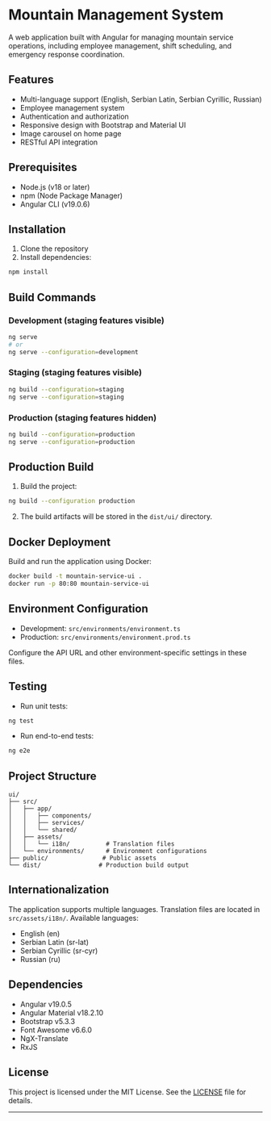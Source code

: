 # Mountain Management System

A web application built with Angular for managing mountain service operations, including employee management, shift scheduling, and emergency response coordination.

## Features

- Multi-language support (English, Serbian Latin, Serbian Cyrillic, Russian)
- Employee management system
- Authentication and authorization
- Responsive design with Bootstrap and Material UI
- Image carousel on home page
- RESTful API integration

## Prerequisites

- Node.js (v18 or later)
- npm (Node Package Manager)
- Angular CLI (v19.0.6)

## Installation

1. Clone the repository
2. Install dependencies:
```bash
npm install
```

## Build Commands

### Development (staging features visible)
```bash
ng serve
# or
ng serve --configuration=development
```

### Staging (staging features visible)
```bash
ng build --configuration=staging
ng serve --configuration=staging
```

### Production (staging features hidden)
```bash
ng build --configuration=production
ng serve --configuration=production
```

## Production Build

1. Build the project:
```bash
ng build --configuration production
```

2. The build artifacts will be stored in the `dist/ui/` directory.

## Docker Deployment

Build and run the application using Docker:

```bash
docker build -t mountain-service-ui .
docker run -p 80:80 mountain-service-ui
```

## Environment Configuration

- Development: `src/environments/environment.ts`
- Production: `src/environments/environment.prod.ts`

Configure the API URL and other environment-specific settings in these files.

## Testing

- Run unit tests:
```bash
ng test
```

- Run end-to-end tests:
```bash
ng e2e
```

## Project Structure

```
ui/
├── src/
│   ├── app/
│   │   ├── components/
│   │   ├── services/
│   │   └── shared/
│   ├── assets/
│   │   └── i18n/          # Translation files
│   └── environments/      # Environment configurations
├── public/               # Public assets
└── dist/                # Production build output
```

## Internationalization

The application supports multiple languages. Translation files are located in `src/assets/i18n/`.
Available languages:
- English (en)
- Serbian Latin (sr-lat)
- Serbian Cyrillic (sr-cyr)
- Russian (ru)

## Dependencies

- Angular v19.0.5
- Angular Material v18.2.10
- Bootstrap v5.3.3
- Font Awesome v6.6.0
- NgX-Translate
- RxJS

## License

This project is licensed under the MIT License. See the [LICENSE](LICENSE) file for details.

---


